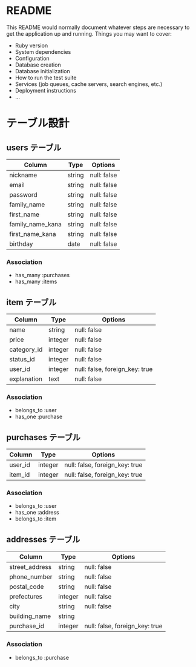 # README
This README would normally document whatever steps are necessary to get the
application up and running.
Things you may want to cover:
* Ruby version
* System dependencies
* Configuration
* Database creation
* Database initialization
* How to run the test suite
* Services (job queues, cache servers, search engines, etc.)
* Deployment instructions
* ...
# テーブル設計
## users テーブル
| Column           | Type   | Options     |
| ---------------- | ------ | ----------- |
| nickname         | string | null: false |
| email            | string | null: false |
| password         | string | null: false |
| family_name      | string | null: false |
| first_name       | string | null: false |
| family_name_kana | string | null: false |
| first_name_kana  | string | null: false |
| birthday         | date   | null: false |
### Association
- has_many :purchases
- has_many :items
## item テーブル
| Column        | Type     | Options     |
| ------------- | -------- | ----------- |
| name          | string   | null: false |
| price         | integer  | null: false |
| category_id   | integer  | null: false |
| status_id     | integer  | null: false |
| user_id       | integer  | null: false, foreign_key: true |
| explanation   | text   | null: false |
### Association
- belongs_to :user
- has_one    :purchase
##  purchases テーブル
| Column        | Type     | Options     |
| ------------- | -------- | ----------- |
| user_id       | integer  | null: false, foreign_key: true |
| item_id       | integer  | null: false, foreign_key: true |
### Association
- belongs_to :user
- has_one    :address
- belongs_to :item
##  addresses テーブル
| Column          | Type    | Options     |
| --------------- | ------- | ----------- |
| street_address  | string  | null: false |
| phone_number    | string  | null: false |
| postal_code     | string  | null: false |
| prefectures     | integer | null: false |
| city            | string  | null: false |
| building_name   | string  |  |
| purchase_id     | integer | null: false, foreign_key: true |
### Association
- belongs_to :purchase
